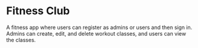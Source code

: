 # Fitness Club

A fitness app where users can register as admins or users and then sign in. Admins can create, edit, and delete workout classes, and users can view the classes.
